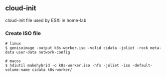 ## cloud-init

cloud-init file used by ESXi in home-lab

### Create ISO file

```
# linux
$ genisoimage -output k8s-worker.iso -volid cidata -joliet -rock meta-data user-data network-config

# macos
$ hdiutil makehybrid -o k8s-worker.iso -hfs -joliet -iso -default-volume-name cidata k8s-worker/
```
